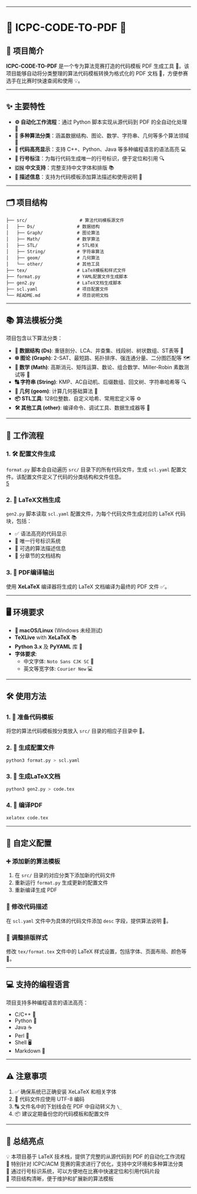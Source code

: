 
---

# 🧠 ICPC-CODE-TO-PDF 📄

## 📌 项目简介

**ICPC-CODE-TO-PDF** 是一个专为算法竞赛打造的代码模板 PDF 生成工具 🚀。该项目能够自动将分类整理的算法代码模板转换为格式化的 PDF 文档 📄，方便参赛选手在比赛时快速查阅和使用 💡。  

---

## ✨ 主要特性

- **⚙️ 自动化工作流程**：通过 Python 脚本实现从源代码到 PDF 的全自动化处理 🤖  
- **🧩 多种算法分类**：涵盖数据结构、图论、数学、字符串、几何等多个算法领域 📘  
- **🎨 代码高亮显示**：支持 C++、Python、Java 等多种编程语言的语法高亮 💻  
- **🔢 行号标注**：为每行代码生成唯一的行号标识，便于定位和引用 🔍  
- **🇨🇳 中文支持**：完整支持中文字体和排版 📚  
- **📝 描述信息**：支持为代码模板添加算法描述和使用说明 📝

---

## 🗂️ 项目结构

```
├── src/                    # 算法代码模板源文件
│   ├── Ds/                # 数据结构
│   ├── Graph/             # 图论算法
│   ├── Math/              # 数学算法
│   ├── STL/               # STL相关
│   ├── String/            # 字符串算法
│   ├── geom/              # 几何算法
│   └── other/             # 其他工具
├── tex/                   # LaTeX模板和样式文件
├── format.py              # YAML配置文件生成脚本
├── gen2.py                # LaTeX文档生成脚本
├── scl.yaml               # 项目配置文件
└── README.md              # 项目说明文档
```



---

## 📚 算法模板分类

项目包含以下算法分类：

- **🧱 数据结构 (Ds)**: 重链剖分、LCA、并查集、线段树、树状数组、ST表等 🌲  
- **🌐 图论 (Graph)**: 2-SAT、最短路、拓扑排序、强连通分量、二分图匹配等 🗺️  
- **🧮 数学 (Math)**: 高斯消元、矩阵运算、数论、组合数学、Miller-Robin 素数测试等 📐  
- **🔠 字符串 (String)**: KMP、AC自动机、后缀数组、回文树、字符串哈希等 🔍  
- **📐 几何 (geom)**: 计算几何基础算法 📐  
- **📦 STL工具**: 128位整数、自定义哈希、常用宏定义等 ⚙️  
- **🛠️ 其他工具 (other)**: 编译命令、调试工具、数据生成器等 🧰  



---

## 🔄 工作流程

### 1. 🛠️ 配置文件生成  
`format.py` 脚本会自动遍历 `src/` 目录下的所有代码文件，生成 `scl.yaml` 配置文件。该配置文件定义了代码的分类结构和文件信息。  
[5](#0-4)

### 2. 📝 LaTeX文档生成  
`gen2.py` 脚本读取 `scl.yaml` 配置文件，为每个代码文件生成对应的 LaTeX 代码块，包括：  
- ✅ 语法高亮的代码显示  
- 🔢 唯一行号标识系统  
- 📌 可选的算法描述信息  
- 📁 分章节的文档结构  


### 3. 📄 PDF编译输出  
使用 **XeLaTeX** 编译器将生成的 LaTeX 文档编译为最终的 PDF 文件 ✅。

---

## 🖥️ 环境要求

- **🐧 macOS/Linux** (Windows 未经测试)  
- **TeXLive** with **XeLaTeX** 📚  
- **Python 3.x** 及 **PyYAML** 库 🐍  
- **字体要求**:
  - 中文字体: `Noto Sans CJK SC` 📝  
  - 英文等宽字体: `Courier New` 💻  



---

## 🛠️ 使用方法

### 1. 📁 准备代码模板  
将您的算法代码模板按分类放入 `src/` 目录的相应子目录中 📁。

### 2. 📄 生成配置文件  
```bash
python3 format.py > scl.yaml
```

### 3. 📜 生成LaTeX文档  
```bash
python3 gen2.py > code.tex
```

### 4. 📂 编译PDF  
```bash
xelatex code.tex
```



---

## 🎨 自定义配置

### ➕ 添加新的算法模板  
1. 在 `src/` 目录的对应分类下添加新的代码文件  
2. 重新运行 `format.py` 生成更新的配置文件  
3. 重新编译生成 PDF  

### 📝 修改代码描述  
在 `scl.yaml` 文件中为具体的代码文件添加 `desc` 字段，提供算法说明 📝。

### 🎨 调整排版样式  
修改 `tex/format.tex` 文件中的 LaTeX 样式设置，包括字体、页面布局、颜色等 🎨。

---

## 💻 支持的编程语言

项目支持多种编程语言的语法高亮：
- C/C++ 🧱
- Python 🐍
- Java ☕
- Perl 🐪
- Shell 🖥️
- Markdown 📝



---

## ⚠️ 注意事项

1. ✅ 确保系统已正确安装 XeLaTeX 和相关字体  
2. 📄 代码文件应使用 UTF-8 编码  
3. 🔠 文件名中的下划线会在 PDF 中自动转义为 `\_`  
4. 📦 建议定期备份您的代码模板和配置文件  

---

## 📝 总结亮点

💡 本项目基于 LaTeX 技术栈，提供了完整的从源代码到 PDF 的自动化工作流程  
🎯 特别针对 ICPC/ACM 竞赛的需求进行了优化，支持中文环境和多种算法分类  
🔢 通过行号标识系统，可以方便地在比赛中快速定位和引用代码片段  
📁 项目结构清晰，便于维护和扩展新的算法模板  

---
